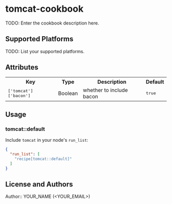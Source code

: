 # tomcat-cookbook

TODO: Enter the cookbook description here.

## Supported Platforms

TODO: List your supported platforms.

## Attributes

<table>
  <tr>
    <th>Key</th>
    <th>Type</th>
    <th>Description</th>
    <th>Default</th>
  </tr>
  <tr>
    <td><tt>['tomcat']['bacon']</tt></td>
    <td>Boolean</td>
    <td>whether to include bacon</td>
    <td><tt>true</tt></td>
  </tr>
</table>

## Usage

### tomcat::default

Include `tomcat` in your node's `run_list`:

```json
{
  "run_list": [
    "recipe[tomcat::default]"
  ]
}
```

## License and Authors

Author:: YOUR_NAME (<YOUR_EMAIL>)
